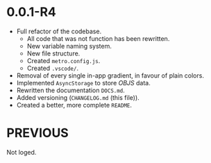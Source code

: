 # 0.0.1-R4
- Full refactor of the codebase.
    - All code that was not function has been rewritten.
    - New variable naming system.
    - New file structure.
    - Created `metro.config.js`.
    - Created `.vscode/`.
- Removal of every single in-app gradient, in favour of plain colors.
- Implemented `AsyncStorage` to store *OBJS* data.
- Rewritten the documentation `DOCS.md`.
- Added versioning (`CHANGELOG.md` (this file)).
- Created a better, more complete `README`.

# PREVIOUS

Not loged.